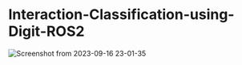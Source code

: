 # Interaction-Classification-using-Digit-ROS2


![Screenshot from 2023-09-16 23-01-35](https://github.com/Martin-1206/Interaction-Classification-using-Digit-ROS2/assets/129275767/d3cb5932-eb5b-4181-b001-e4891ea2acf6)
